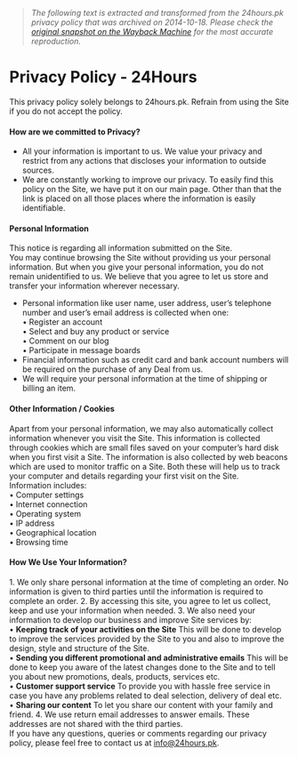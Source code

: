 > *The following text is extracted and transformed from the 24hours.pk privacy policy that was archived on 2014-10-18. Please check the [original snapshot on the Wayback Machine](https://web.archive.org/web/20141018201834id_/http%3A//www.24hours.pk/privacy-policy) for the most accurate reproduction.*

# Privacy Policy - 24Hours

This privacy policy solely belongs to 24hours.pk. Refrain from using the Site if you do not accept the policy.

#### How are we committed to Privacy?

  * All your information is important to us. We value your privacy and restrict from any actions that discloses your information to outside sources.
  * We are constantly working to improve our privacy. To easily find this policy on the Site, we have put it on our main page. Other than that the link is placed on all those places where the information is easily identifiable.



#### Personal Information

This notice is regarding all information submitted on the Site.  
You may continue browsing the Site without providing us your personal information. But when you give your personal information, you do not remain unidentified to us. We believe that you agree to let us store and transfer your information wherever necessary.

  * Personal information like user name, user address, user’s telephone number and user’s email address is collected when one:  
• Register an account  
• Select and buy any product or service  
• Comment on our blog  
• Participate in message boards 
  * Financial information such as credit card and bank account numbers will be required on the purchase of any Deal from us.
  * We will require your personal information at the time of shipping or billing an item.

  


#### Other Information / Cookies

Apart from your personal information, we may also automatically collect information whenever you visit the Site. This information is collected through cookies which are small files saved on your computer’s hard disk when you first visit a Site. The information is also collected by web beacons which are used to monitor traffic on a Site. Both these will help us to track your computer and details regarding your first visit on the Site.  
Information includes:  
• Computer settings  
• Internet connection  
• Operating system  
• IP address  
• Geographical location  
• Browsing time 

#### How We Use Your Information?

1\. We only share personal information at the time of completing an order. No information is given to third parties until the information is required to complete an order. 2\. By accessing this site, you agree to let us collect, keep and use your information when needed. 3\. We also need your information to develop our business and improve Site services by:  
• **Keeping track of your activities on the Site** This will be done to develop to improve the services provided by the Site to you and also to improve the design, style and structure of the Site.  
• **Sending you different promotional and administrative emails** This will be done to keep you aware of the latest changes done to the Site and to tell you about new promotions, deals, products, services etc.  
• **Customer support service** To provide you with hassle free service in case you have any problems related to deal selection, delivery of deal etc.  
• **Sharing our content** To let you share our content with your family and friend. 4\. We use return email addresses to answer emails. These addresses are not shared with the third parties.  
If you have any questions, queries or comments regarding our privacy policy, please feel free to contact us at [info@24hours.pk](mailto:info@24hours.pk). 
